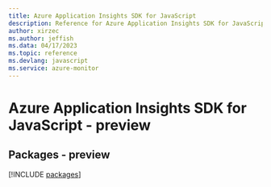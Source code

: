 ```yaml
---
title: Azure Application Insights SDK for JavaScript
description: Reference for Azure Application Insights SDK for JavaScript
author: xirzec
ms.author: jeffish
ms.data: 04/17/2023
ms.topic: reference
ms.devlang: javascript
ms.service: azure-monitor
---
```

# Azure Application Insights SDK for JavaScript - preview
## Packages - preview
[!INCLUDE [packages](application-insights-index.md)]